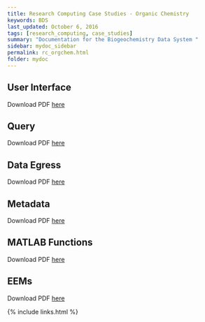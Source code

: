 ```yaml
---
title: Research Computing Case Studies - Organic Chemistry
keywords: BDS
last_updated: October 6, 2016
tags: [research_computing, case_studies]
summary: "Documentation for the Biogeochemistry Data System "
sidebar: mydoc_sidebar
permalink: rc_orgchem.html
folder: mydoc
---
```


## User Interface
Download PDF [here](/documentation/pdf/Doc07_BDSUserInterfaceBasics.pdf) 

## Query
Download PDF [here](/documentation/pdf/Doc08_BDSQueryBasics.pdf)

## Data Egress
Download PDF [here](/documentation/pdf/Doc12_BDSDataEgress.pdf)

## Metadata
Download PDF [here](/documentation/pdf/Doc09_BDSMetadataBasics.pdf)

## MATLAB Functions
Download PDF [here](/documentation/pdf/Doc10_BDSMATLABFunctionsInMETemplates.pdf)

## EEMs
Download PDF [here](/documentation/pdf/Doc11_BDSEEMPARAFAC.pdf)

{% include links.html %}
